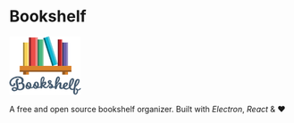 # Bookshelf

<img src="./bookshelf_logo.svg" width="128">

A free and open source bookshelf organizer. Built with _Electron_, _React_ & :heart:
